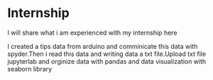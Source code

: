 # Internship

I will share what i am experienced with my internship here


I created a tips data from arduino and comminicate this data with spyder.Then i read this data and writing data a txt file.Upload txt file jupyterlab and orginize data with pandas
and data visualization with seaborn library
